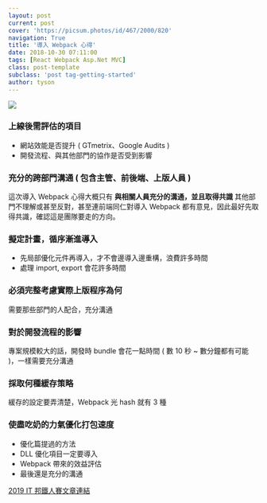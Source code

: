 ```yaml
---
layout: post
current: post
cover: 'https://picsum.photos/id/467/2000/820'
navigation: True
title: '導入 Webpack 心得'
date: 2018-10-30 07:11:00
tags: [React Webpack Asp.Net MVC]
class: post-template
subclass: 'post tag-getting-started'
author: tyson
---
```


![](https://i.imgur.com/dCQWxIG.png)

### 上線後需評估的項目

-   網站效能是否提升 ( GTmetrix、Google Audits )
-   開發流程、與其他部門的協作是否受到影響

### 充分的跨部門溝通 ( 包含主管、前後端、上版人員 )

這次導入 Webpack 心得大概只有 **與相關人員充分的溝通，並且取得共識**
其他部門不理解或甚至反對，甚至連前端同仁對導入 Webpack 都有意見，因此最好先取得共識，確認這是團隊要走的方向。

### 擬定計畫，循序漸進導入

-   先局部優化元件再導入，才不會邊導入邊重構，浪費許多時間
-   處理 import, export 會花許多時間

### 必須完整考慮實際上版程序為何

需要那些部門的人配合，充分溝通

### 對於開發流程的影響

專案規模較大的話，開發時 bundle 會花一點時間 ( 數 10 秒 ~ 數分鐘都有可能 )，一樣需要充分溝通

### 採取何種緩存策略

緩存的設定要弄清楚，Webpack 光 hash 就有 3 種

### 使盡吃奶的力氣優化打包速度

-   優化篇提過的方法
-   DLL 優化項目一定要導入
-   Webpack 帶來的效益評估
-   最後還是充分的溝通

[2019 IT 邦鐵人賽文章連結](https://ithelp.ithome.com.tw/articles/10199438)
